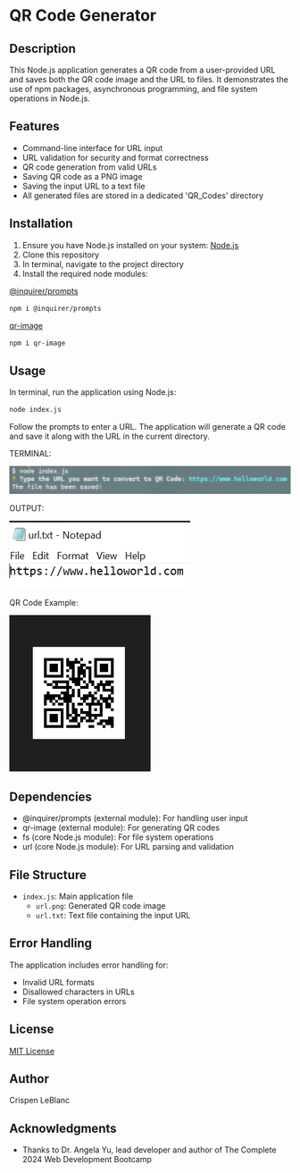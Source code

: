 # QR Code Generator

## Description
This Node.js application generates a QR code from a user-provided URL and saves both the QR code image and the URL to files. It demonstrates the use of npm packages, asynchronous programming, and file system operations in Node.js.

## Features
- Command-line interface for URL input
- URL validation for security and format correctness
- QR code generation from valid URLs
- Saving QR code as a PNG image
- Saving the input URL to a text file
- All generated files are stored in a dedicated 'QR_Codes' directory

## Installation
1. Ensure you have Node.js installed on your system:
[Node.js](https://nodejs.org/)
2. Clone this repository
3. In terminal, navigate to the project directory
4. Install the required node modules:

[@inquirer/prompts](https://www.npmjs.com/package/@inquirer/prompts)
```sh
npm i @inquirer/prompts
```
[qr-image](https://www.npmjs.com/package/qr-image)
```sh
npm i qr-image
```

## Usage
In terminal, run the application using Node.js:
```sh
node index.js
```

Follow the prompts to enter a URL. The application will generate a QR code and save it along with the URL in the current directory.

TERMINAL:

![Terminal Image](./readMe/terminal.png)

OUTPUT:

![Output](./readMe/output.png)

QR Code Example:

![QR Code](./readMe/url.png)

## Dependencies
- @inquirer/prompts (external module): For handling user input
- qr-image (external module): For generating QR codes
- fs (core Node.js module): For file system operations
- url (core Node.js module): For URL parsing and validation

## File Structure
- `index.js`: Main application file
  - `url.png`: Generated QR code image
  - `url.txt`: Text file containing the input URL

## Error Handling
The application includes error handling for:
- Invalid URL formats
- Disallowed characters in URLs
- File system operation errors

## License
[MIT License](https://choosealicense.com/licenses/mit/)

## Author
Crispen LeBlanc

## Acknowledgments
- Thanks to Dr. Angela Yu, lead developer and author of The Complete 2024 Web Development Bootcamp

